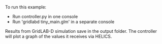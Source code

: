 To run this example:
* Run controller.py in one console
* Run 'gridlabd tiny_main.glm' in a separate console

Results from GridLAB-D simulation save in the output folder.
The controller will plot a graph of the values it receives via HELICS.